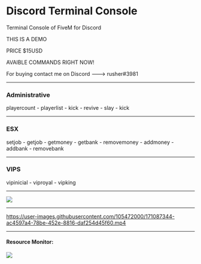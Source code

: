 # Discord Terminal Console
Terminal Console of FiveM for Discord

THIS IS A DEMO

PRICE $15USD

AVAIBLE COMMANDS RIGHT NOW!

For buying contact me on Discord ---> rusher#3981

<hr>

<h3>Administrative</h3>

playercount  - playerlist - kick - revive - slay - kick

<hr>

<h3>ESX</h3>

setjob - getjob - getmoney - getbank - removemoney - addmoney - addbank - removebank

<hr>

<h3>VIPS</h3>

vipinicial - viproyal - vipking

<hr>

<img src="https://user-images.githubusercontent.com/105472000/171086253-7f9c33e6-3c94-410b-849a-34967b7244bf.png">



<hr>

https://user-images.githubusercontent.com/105472000/171087344-ac4597a4-78be-452e-8816-daf254d45f60.mp4

<hr>

<h4>Resource Monitor: </h4>
<img src="https://user-images.githubusercontent.com/105472000/171087424-8e69746e-1360-4bbd-9ecd-00561361f9f1.png">

